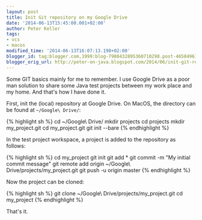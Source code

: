 ```yaml
---
layout: post
title: Init Git repository on my Google Drive
date: '2014-06-13T15:45:00.001+02:00'
author: Peter Keller
tags:
- vcs
- macos
modified_time: '2014-06-13T16:07:13.198+02:00'
blogger_id: tag:blogger.com,1999:blog-7980432895360710298.post-4658496183554143337
blogger_orig_url: http://peter-on-java.blogspot.com/2014/06/init-git-repository-on-my-google-drive.html
---
```


Some GIT basics mainly for me to remember. I use Google Drive as a poor man solution to 
share some Java test projects between my work place and my home. And that\'s how I have done it.   

First, init the (local) repository at Google Drive. On MacOS, the directory can be found 
at `~/Google\ Drive/`:

{% highlight sh %}
cd ~/Google\ Drive/
mkdir projects
cd projects
mkdir my_project.git
cd my_project.git
git init --bare
{% endhighlight %}

In the test project workspace, a project is added to the repository as follows:

{% highlight sh %}
cd my_project
git init
git add *
git commit -m "My initial commit message"
git remote add origin ~/Google\ Drive/projects/my_project.git
git push -u origin master
{% endhighlight %}

Now the project can be cloned:

{% highlight sh %}
git clone ~/Google\ Drive/projects/my_project.git
cd my_project
{% endhighlight %}

That\'s it.
